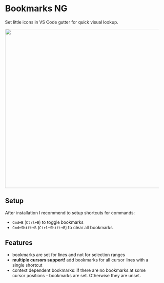 # Bookmarks NG

Set little icons in VS Code gutter for quick visual lookup.

<img src="https://github.com/chestozo/vscode-bookmarksng/blob/master/images/demo.gif?raw=true" width="520px" />

## Setup

After installation I recommend to setup shortcuts for commands:

- `Cmd+B` (`Ctrl+B`) to toggle bookmarks
- `Cmd+Shift+B` (`Ctrl+Shift+B`) to clear all bookmarks

## Features

- bookmarks are set for lines and not for selection ranges
- **multiple cursors support!** add bookmarks for all cursor lines with a single shortcut
- context dependent bookmarks: if there are no bookmarks at some cursor positions - bookmarks are set. Otherwise they are unset.
